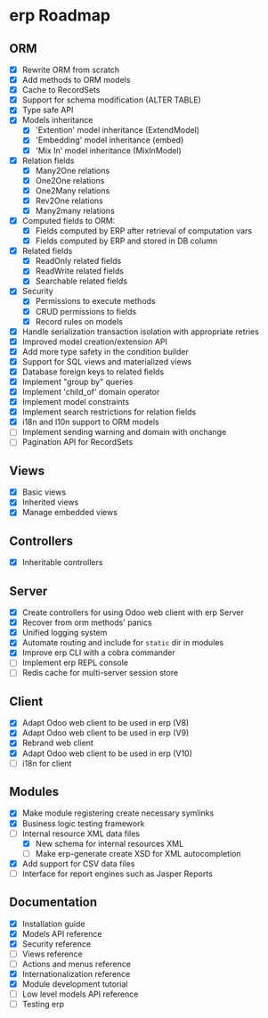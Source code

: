 erp Roadmap
===========

ORM
---
- [X] Rewrite ORM from scratch
- [X] Add methods to ORM models
- [X] Cache to RecordSets
- [X] Support for schema modification (ALTER TABLE)
- [X] Type safe API
- [X] Models inheritance
    - [X] 'Extention' model inheritance (ExtendModel)
    - [X] 'Embedding' model inheritance (embed)
    - [X] 'Mix In' model inheritance (MixInModel)
- [X] Relation fields
    - [X] Many2One relations
    - [X] One2One relations
    - [X] One2Many relations
    - [X] Rev2One relations
    - [X] Many2many relations
- [X] Computed fields to ORM:
    - [X] Fields computed by ERP after retrieval of computation vars
    - [X] Fields computed by ERP and stored in DB column
- [X] Related fields
    - [X] ReadOnly related fields
    - [X] ReadWrite related fields
    - [X] Searchable related fields
- [X] Security
    - [X] Permissions to execute methods
    - [X] CRUD permissions to fields
    - [X] Record rules on models
- [X] Handle serialization transaction isolation with appropriate retries
- [X] Improved model creation/extension API
- [X] Add more type safety in the condition builder
- [X] Support for SQL views and materialized views
- [X] Database foreign keys to related fields
- [X] Implement "group by" queries
- [X] Implement 'child_of' domain operator
- [X] Implement model constraints
- [X] Implement search restrictions for relation fields
- [X] i18n and l10n support to ORM models
- [ ] Implement sending warning and domain with onchange
- [ ] Pagination API for RecordSets

Views
-----
- [X] Basic views
- [X] Inherited views
- [X] Manage embedded views

Controllers
-----------
- [X] Inheritable controllers

Server
------
- [X] Create controllers for using Odoo web client with erp Server
- [X] Recover from orm methods' panics
- [X] Unified logging system
- [X] Automate routing and include for `static` dir in modules
- [X] Improve erp CLI with a cobra commander
- [ ] Implement erp REPL console
- [ ] Redis cache for multi-server session store

Client
------
- [X] Adapt Odoo web client to be used in erp (V8)
- [X] Adapt Odoo web client to be used in erp (V9)
- [X] Rebrand web client
- [X] Adapt Odoo web client to be used in erp (V10)
- [ ] i18n for client

Modules
-------
- [X] Make module registering create necessary symlinks
- [X] Business logic testing framework
- [ ] Internal resource XML data files
    - [X] New schema for internal resources XML
    - [ ] Make erp-generate create XSD for XML autocompletion
- [X] Add support for CSV data files
- [ ] Interface for report engines such as Jasper Reports

Documentation
-------------
- [X] Installation guide
- [X] Models API reference
- [X] Security reference
- [ ] Views reference
- [ ] Actions and menus reference
- [X] Internationalization reference
- [X] Module development tutorial
- [ ] Low level models API reference
- [ ] Testing erp